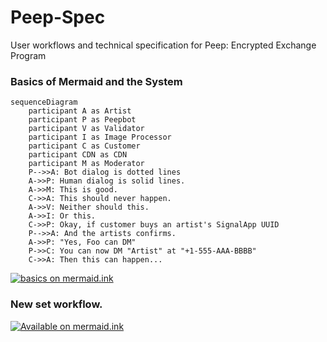 # Peep-Spec
User workflows and technical specification for Peep: Encrypted Exchange Program

### Basics of Mermaid and the System
```mermaid
sequenceDiagram
    participant A as Artist
    participant P as Peepbot
    participant V as Validator
    participant I as Image Processor
    participant C as Customer
    participant CDN as CDN
    participant M as Moderator
    P-->>A: Bot dialog is dotted lines
    A->>P: Human dialog is solid lines.
    A->>M: This is good.
    C->>A: This should never happen.
    A->>V: Neither should this.
    A->>I: Or this.
    C->>P: Okay, if customer buys an artist's SignalApp UUID
    P-->>A: And the artists confirms.
    A->>P: "Yes, Foo can DM"
    P->>C: You can now DM "Artist" at "+1-555-AAA-BBBB"
    C->>A: Then this can happen...
```
[![basics on mermaid.ink](https://mermaid.ink/img/eyJjb2RlIjoic2VxdWVuY2VEaWFncmFtXG4gICAgcGFydGljaXBhbnQgQSBhcyBBcnRpc3RcbiAgICBwYXJ0aWNpcGFudCBQIGFzIFBlZXBib3RcbiAgICBwYXJ0aWNpcGFudCBWIGFzIFZhbGlkYXRvclxuICAgIHBhcnRpY2lwYW50IEkgYXMgSW1hZ2UgUHJvY2Vzc29yXG4gICAgcGFydGljaXBhbnQgQyBhcyBDdXN0b21lclxuICAgIHBhcnRpY2lwYW50IENETiBhcyBDRE5cbiAgICBwYXJ0aWNpcGFudCBNIGFzIE1vZGVyYXRvclxuICAgIFAtLT4-QTogQm90IGRpYWxvZyBpcyBkb3R0ZWQgbGluZXNcbiAgICBBLT4-UDogSHVtYW4gZGlhbG9nIGlzIHNvbGlkIGxpbmVzLlxuICAgIEEtPj5NOiBUaGlzIGlzIGdvb2QuXG4gICAgQy0-PkE6IFRoaXMgc2hvdWxkIG5ldmVyIGhhcHBlbi5cbiAgICBBLT4-VjogTmVpdGhlciBzaG91bGQgdGhpcy5cbiAgICBBLT4-STogT3IgdGhpcy5cbiAgICBDLT4-UDogT2theSwgaWYgY3VzdG9tZXIgYnV5cyBhbiBhcnRpc3QncyBTaWduYWxBcHAgVVVJRFxuICAgIFAtLT4-QTogQW5kIHRoZSBhcnRpc3RzIGNvbmZpcm1zLlxuICAgIEEtPj5QOiBcIlllcywgRm9vIGNhbiBETVwiXG4gICAgUC0-PkM6IFlvdSBjYW4gbm93IERNIFwiQXJ0aXN0XCIgYXQgXCIrMS01NTUtQUFBLUJCQkJcIlxuICAgIEMtPj5BOiBUaGVuIHRoaXMgY2FuIGhhcHBlbi4uLiIsIm1lcm1haWQiOnsidGhlbWUiOiJkZWZhdWx0In0sInVwZGF0ZUVkaXRvciI6ZmFsc2UsImF1dG9TeW5jIjp0cnVlLCJ1cGRhdGVEaWFncmFtIjpmYWxzZX0)](https://mermaid-js.github.io/mermaid-live-editor/edit/#eyJjb2RlIjoic2VxdWVuY2VEaWFncmFtXG4gICAgcGFydGljaXBhbnQgQSBhcyBBcnRpc3RcbiAgICBwYXJ0aWNpcGFudCBQIGFzIFBlZXBib3RcbiAgICBwYXJ0aWNpcGFudCBWIGFzIFZhbGlkYXRvclxuICAgIHBhcnRpY2lwYW50IEkgYXMgSW1hZ2UgUHJvY2Vzc29yXG4gICAgcGFydGljaXBhbnQgQyBhcyBDdXN0b21lclxuICAgIHBhcnRpY2lwYW50IENETiBhcyBDRE5cbiAgICBwYXJ0aWNpcGFudCBNIGFzIE1vZGVyYXRvclxuICAgIFAtLT4-QTogQm90IGRpYWxvZyBpcyBkb3R0ZWQgbGluZXNcbiAgICBBLT4-UDogSHVtYW4gZGlhbG9nIGlzIHNvbGlkIGxpbmVzLlxuICAgIEEtPj5NOiBUaGlzIGlzIGdvb2QuXG4gICAgQy0-PkE6IFRoaXMgc2hvdWxkIG5ldmVyIGhhcHBlbi5cbiAgICBBLT4-VjogTmVpdGhlciBzaG91bGQgdGhpcy5cbiAgICBBLT4-STogT3IgdGhpcy5cbiAgICBDLT4-UDogT2theSwgaWYgY3VzdG9tZXIgYnV5cyBhbiBhcnRpc3QncyBTaWduYWxBcHAgVVVJRFxuICAgIFAtLT4-QTogQW5kIHRoZSBhcnRpc3RzIGNvbmZpcm1zLlxuICAgIEEtPj5QOiBcIlllcywgRm9vIGNhbiBETVwiXG4gICAgUC0-PkM6IFlvdSBjYW4gbm93IERNIFwiQXJ0aXN0XCIgYXQgXCIrMS01NTUtQUFBLUJCQkJcIlxuICAgIEMtPj5BOiBUaGVuIHRoaXMgY2FuIGhhcHBlbi4uLiIsIm1lcm1haWQiOiJ7XG4gIFwidGhlbWVcIjogXCJkZWZhdWx0XCJcbn0iLCJ1cGRhdGVFZGl0b3IiOmZhbHNlLCJhdXRvU3luYyI6dHJ1ZSwidXBkYXRlRGlhZ3JhbSI6ZmFsc2V9)

### New set workflow.
[![Available on mermaid.ink](https://mermaid.ink/img/eyJjb2RlIjoic2VxdWVuY2VEaWFncmFtXG4gICAgcGFydGljaXBhbnQgQSBhcyBBcnRpc3RcbiAgICBwYXJ0aWNpcGFudCBQIGFzIFBlZXBib3RcbiAgICBwYXJ0aWNpcGFudCBWIGFzIFZhbGlkYXRvclxuICAgIHBhcnRpY2lwYW50IEkgYXMgSW1hZ2UgUHJvY2Vzc29yXG4gICAgcGFydGljaXBhbnQgQyBhcyBDRE5cbiAgICBBLT4-UDogSSdkIGxpa2UgdG8gcHVibGlzaCBhIG5ldyBzZXQhXG4gICAgbm90ZSBsZWZ0IG9mIFA6IE1hdGNoIG9uIFwibmV3IHNldFwiXG4gICAgUC0tPj5BOiBHcmVhdCEgSG93IHNob3VsZCB3ZSByZWZlciB0byB0aGlzIHNldD9cbiAgICBQLS0-PitBOiBQbGVhc2Ugc3VnZ2VzdCBhIHRpdGxlIVxuICAgIG5vdGUgb3ZlciBBOiBTZXQgVGl0bGVcbiAgICBBLT4-UDogXCJCdWlsZGluZyBhIExlZ28gQ2FzdGxlIHdpdGggbXkgR2lybGZyaWVuZHNcIlxuICAgIG5vdGUgb3ZlciBBOiBDdXN0b20gdGVybSBjb25maWd1cmF0aW9uOlxuICAgIFAtLT4-QTogV291bGQgeW91IGxpa2UgdG8gdXNlIHlvdXIgbm9ybWFsIHRlcm1zP1xuICAgIEEtPj5QOiBOb1xuICAgIG5vdGUgcmlnaHQgb2YgUDogTm9ybWFsIHRlcm1zIGNhbiBiZSBjb25maWd1cmVkIHNlcGFyYXRlbHkuXG4gICAgbm90ZSByaWdodCBvZiBQOiBJdCdzIGxpa2VseSBtb3N0IHNldHMgd2lsbCB1c2UgdGhlIG5vbWluYWwgY29uZmlnLlxuICAgIG5vdGUgb3ZlciBBOiBQdWJsaWMvU3Vic2NyaWJlciBBdmFpbFxuICAgIFAtLT4-QTogU2hvdWxkIHRoaXMgY29udGVudCBiZSBtYWRlIGF2YWlsYWJsZSB0byBldmVyeW9uZT9cbiAgICBBLT4-K1A6IEp1c3Qgc3Vic2NyaWJlcnMhXG4gICAgbm90ZSBvdmVyIEE6IFNldCBkbCBvciB2aWV3IG9uY2U_XG4gICAgUC0tPj5BOiBTaG91bGQgdGhpcyBjb250ZW50IGJlIGF2YWlsYWJsZSBmb3IgZG93bmxvYWQgb3IganVzdCB2aWV3LW9uY2U_XG4gICAgQS0-PlA6IERvd25sb2FkXG4gICAgUC0tPj5BOiBXaGF0IHByaWNlIHRvIGRvd25sb2FkP1xuICAgIEEtPj5QOiAkMTBcbiAgICBub3RlIG92ZXIgQTogU2V0IFByZXZpZXdcbiAgICBQLS0-PkE6IFdoYXQgaW1hZ2UgdG8gdXNlIGZvciBhZHZlcnRpc2luZyBhbmQgcHJvbW90aW5nIHRoaXMgc2V0P1xuICAgIEEtPj5QOiDwn5a877iP8J-WvO-4j1xuICAgIG5vdGUgcmlnaHQgb2YgUDogRGlzYXBwZWFyaW5nIG1lc3NhZ2VzIDYwbWluLlxuICAgIFAtLT4-QTogV2UgcmVjZWl2ZWQgdHdvIGltYWdlcywgYnV0IHlvdXIgZmFjZSBpcyBub3QgdmlzaWJsZSBpbiBlaXRoZXIuXG4gICAgUC0tPkE6IFdvdWxkIHlvdSBzZW5kIGEgc2VsZmllIHRvIGNvbmZpcm0geW91ciBpZGVudGl0eT8gVGhpcyB3aWxsIGJlIHVzZWQgZm9yIHZhbGlkYXRpb24gb25seS5cbiAgICBBLT4-UDog8J-ksyBcbiAgICBQLS0-PlY6IGRpZmYocGhhc2go8J-ksyksIHVzZXJfcGhhc2gpID4gMC43MD9cbiAgICBWLS0-PlA6IHllc1xuICAgIFAtLT4-QTogVGhhbmtzIGZvciB0YWtpbmcgYSBzZWNvbmQgdG8gaGVscCBrZWVwIHRoZSBjb21tdW5pdHkgc3RheSBzYWZlLlxuICAgIG5vdGUgb3ZlciBBOiBDb250ZW50XG4gICAgUC0tPj5BOiBTZW5kIHRoZSBjb250ZW50IHlvdSB3aXNoIHRvIGluY2x1ZGUgaW4gdGhlIHNldCFcbiAgICBQLS0-QTogRG9uJ3QgZm9yZ2V0IGFib3V0IFNpZ25hbCdzIHBob3RvIGVkaXRpbmchXG4gICAgUC0tPkE6IFlvdSdyZSB3ZWxjb21lIHRvIGJsdXIgZmFjZXMsIGNyb3AgaW1hZ2VzLCBhbmQgYWRkIGVtb2ppIHRvIHBob3Rvcy5cbiAgICBQLS0-QTogV2hlbiB5b3UncmUgZG9uZSBhZGRpbmcgY29udGVudCB0byA8c2V0PiBhbmQgYWxsIHRoZSBwaG90b3MgaGF2ZSB1cGxvYWRlZCwg8J-RjSB0aGlzLlxuICAgIEEtPj4rUDog8J-WvO-4j_CflrzvuI_wn5a877iP8J-WvO-4jyDwn5a877iP8J-WvO-4j_CflrzvuI_wn5a877iPIPCfjqUg8J-OpVxuICAgIEEtPlA6IC4uLlxuICAgIEEtPj5QOiBkb25lIVxuICAgIFAtLT4-QTogTG9va3MgbGlrZSB0aGVyZSBhcmUgMiB2aWRlb3MgYW5kIDggcGhvdG9zIGluIHRoaXMgc2V0IVxuICAgIFAtLT5BOiBXZSdsbCB3YXRlcm1hcmsgdGhlc2Ugd2l0aCB5b3VyIHVzZXJuYW1lIGxpa2UgdXN1YWwgYW5kXG4gICAgUC0tPkE6IHdlJ2xsIHNlbmQgeW91IGEgcHJldmlldyBvZiB5b3VyIHVwZGF0ZWQgcG9ydGZvbGlvIHdoZW4gaXQncyByZWFkeSFcbiAgICBQLS0-QTogWW91IHdpbGwgdGhlbiBiZSBhYmxlIHRvIGNvbmZpcm0gYmVmb3JlIGl0J3MgbWFkZSBhdmFpbGFibGUuXG4gICAgUC0tPj5JOiB7VVVJRCwgUHJldmlldzog8J-WvO-4j_CflrzvuI8sIFNldDog8J-WvO-4j3g4IPCfjqV4MiwgbWV0YWRhdGE6IC4uLn1cbiAgICBJLS0-PkM6IENvbnRlbnQrTWV0YWRhdGFcbiAgICBDLS0-PlA6IHtVVUlEOiBsaW5rc31cbiAgICBJLS0-PlA6IFJlbmRlcmVkIHBvcnRmb2xpbzog8J-WvO-4j1xuICAgIG5vdGUgb3ZlciBBOiBDb25maXJtYXRpb25cbiAgICBQLS0-PkE6IEhlcmUncyB5b3VyIG5ldyBwb3J0Zm9saW8hIEV2ZXJ5dGhpbmcgbG9vayBnb29kP1xuICAgIEEtPj5QOiBZZXMhIFRoYW5rcyFcbiIsIm1lcm1haWQiOnsidGhlbWUiOiJkZWZhdWx0In0sInVwZGF0ZUVkaXRvciI6ZmFsc2UsImF1dG9TeW5jIjp0cnVlLCJ1cGRhdGVEaWFncmFtIjpmYWxzZX0)](https://mermaid-js.github.io/mermaid-live-editor/edit/#eyJjb2RlIjoic2VxdWVuY2VEaWFncmFtXG4gICAgcGFydGljaXBhbnQgQSBhcyBBcnRpc3RcbiAgICBwYXJ0aWNpcGFudCBQIGFzIFBlZXBib3RcbiAgICBwYXJ0aWNpcGFudCBWIGFzIFZhbGlkYXRvclxuICAgIHBhcnRpY2lwYW50IEkgYXMgSW1hZ2UgUHJvY2Vzc29yXG4gICAgcGFydGljaXBhbnQgQyBhcyBDRE5cbiAgICBBLT4-UDogSSdkIGxpa2UgdG8gcHVibGlzaCBhIG5ldyBzZXQhXG4gICAgbm90ZSBsZWZ0IG9mIFA6IE1hdGNoIG9uIFwibmV3IHNldFwiXG4gICAgUC0tPj5BOiBHcmVhdCEgSG93IHNob3VsZCB3ZSByZWZlciB0byB0aGlzIHNldD9cbiAgICBQLS0-PitBOiBQbGVhc2Ugc3VnZ2VzdCBhIHRpdGxlIVxuICAgIG5vdGUgb3ZlciBBOiBTZXQgVGl0bGVcbiAgICBBLT4-UDogXCJCdWlsZGluZyBhIExlZ28gQ2FzdGxlIHdpdGggbXkgR2lybGZyaWVuZHNcIlxuICAgIG5vdGUgb3ZlciBBOiBDdXN0b20gdGVybSBjb25maWd1cmF0aW9uOlxuICAgIFAtLT4-QTogV291bGQgeW91IGxpa2UgdG8gdXNlIHlvdXIgbm9ybWFsIHRlcm1zP1xuICAgIEEtPj5QOiBOb1xuICAgIG5vdGUgcmlnaHQgb2YgUDogTm9ybWFsIHRlcm1zIGNhbiBiZSBjb25maWd1cmVkIHNlcGFyYXRlbHkuXG4gICAgbm90ZSByaWdodCBvZiBQOiBJdCdzIGxpa2VseSBtb3N0IHNldHMgd2lsbCB1c2UgdGhlIG5vbWluYWwgY29uZmlnLlxuICAgIG5vdGUgb3ZlciBBOiBQdWJsaWMvU3Vic2NyaWJlciBBdmFpbFxuICAgIFAtLT4-QTogU2hvdWxkIHRoaXMgY29udGVudCBiZSBtYWRlIGF2YWlsYWJsZSB0byBldmVyeW9uZT9cbiAgICBBLT4-K1A6IEp1c3Qgc3Vic2NyaWJlcnMhXG4gICAgbm90ZSBvdmVyIEE6IFNldCBkbCBvciB2aWV3IG9uY2U_XG4gICAgUC0tPj5BOiBTaG91bGQgdGhpcyBjb250ZW50IGJlIGF2YWlsYWJsZSBmb3IgZG93bmxvYWQgb3IganVzdCB2aWV3LW9uY2U_XG4gICAgQS0-PlA6IERvd25sb2FkXG4gICAgUC0tPj5BOiBXaGF0IHByaWNlIHRvIGRvd25sb2FkP1xuICAgIEEtPj5QOiAkMTBcbiAgICBub3RlIG92ZXIgQTogU2V0IFByZXZpZXdcbiAgICBQLS0-PkE6IFdoYXQgaW1hZ2UgdG8gdXNlIGZvciBhZHZlcnRpc2luZyBhbmQgcHJvbW90aW5nIHRoaXMgc2V0P1xuICAgIEEtPj5QOiDwn5a877iP8J-WvO-4j1xuICAgIG5vdGUgcmlnaHQgb2YgUDogRGlzYXBwZWFyaW5nIG1lc3NhZ2VzIDYwbWluLlxuICAgIFAtLT4-QTogV2UgcmVjZWl2ZWQgdHdvIGltYWdlcywgYnV0IHlvdXIgZmFjZSBpcyBub3QgdmlzaWJsZSBpbiBlaXRoZXIuXG4gICAgUC0tPkE6IFdvdWxkIHlvdSBzZW5kIGEgc2VsZmllIHRvIGNvbmZpcm0geW91ciBpZGVudGl0eT8gVGhpcyB3aWxsIGJlIHVzZWQgZm9yIHZhbGlkYXRpb24gb25seS5cbiAgICBBLT4-UDog8J-ksyBcbiAgICBQLS0-PlY6IGRpZmYocGhhc2go8J-ksyksIHVzZXJfcGhhc2gpID4gMC43MD9cbiAgICBWLS0-PlA6IHllc1xuICAgIFAtLT4-QTogVGhhbmtzIGZvciB0YWtpbmcgYSBzZWNvbmQgdG8gaGVscCBrZWVwIHRoZSBjb21tdW5pdHkgc3RheSBzYWZlLlxuICAgIG5vdGUgb3ZlciBBOiBDb250ZW50XG4gICAgUC0tPj5BOiBTZW5kIHRoZSBjb250ZW50IHlvdSB3aXNoIHRvIGluY2x1ZGUgaW4gdGhlIHNldCFcbiAgICBQLS0-QTogRG9uJ3QgZm9yZ2V0IGFib3V0IFNpZ25hbCdzIHBob3RvIGVkaXRpbmchXG4gICAgUC0tPkE6IFlvdSdyZSB3ZWxjb21lIHRvIGJsdXIgZmFjZXMsIGNyb3AgaW1hZ2VzLCBhbmQgYWRkIGVtb2ppIHRvIHBob3Rvcy5cbiAgICBQLS0-QTogV2hlbiB5b3UncmUgZG9uZSBhZGRpbmcgY29udGVudCB0byA8c2V0PiBhbmQgYWxsIHRoZSBwaG90b3MgaGF2ZSB1cGxvYWRlZCwg8J-RjSB0aGlzLlxuICAgIEEtPj4rUDog8J-WvO-4j_CflrzvuI_wn5a877iP8J-WvO-4jyDwn5a877iP8J-WvO-4j_CflrzvuI_wn5a877iPIPCfjqUg8J-OpVxuICAgIEEtPlA6IC4uLlxuICAgIEEtPj5QOiBkb25lIVxuICAgIFAtLT4-QTogTG9va3MgbGlrZSB0aGVyZSBhcmUgMiB2aWRlb3MgYW5kIDggcGhvdG9zIGluIHRoaXMgc2V0IVxuICAgIFAtLT5BOiBXZSdsbCB3YXRlcm1hcmsgdGhlc2Ugd2l0aCB5b3VyIHVzZXJuYW1lIGxpa2UgdXN1YWwgYW5kXG4gICAgUC0tPkE6IHdlJ2xsIHNlbmQgeW91IGEgcHJldmlldyBvZiB5b3VyIHVwZGF0ZWQgcG9ydGZvbGlvIHdoZW4gaXQncyByZWFkeSFcbiAgICBQLS0-QTogWW91IHdpbGwgdGhlbiBiZSBhYmxlIHRvIGNvbmZpcm0gYmVmb3JlIGl0J3MgbWFkZSBhdmFpbGFibGUuXG4gICAgUC0tPj5JOiB7VVVJRCwgUHJldmlldzog8J-WvO-4j_CflrzvuI8sIFNldDog8J-WvO-4j3g4IPCfjqV4MiwgbWV0YWRhdGE6IC4uLn1cbiAgICBJLS0-PkM6IENvbnRlbnQrTWV0YWRhdGFcbiAgICBDLS0-PlA6IHtVVUlEOiBsaW5rc31cbiAgICBJLS0-PlA6IFJlbmRlcmVkIHBvcnRmb2xpbzog8J-WvO-4j1xuICAgIG5vdGUgb3ZlciBBOiBDb25maXJtYXRpb25cbiAgICBQLS0-PkE6IEhlcmUncyB5b3VyIG5ldyBwb3J0Zm9saW8hIEV2ZXJ5dGhpbmcgbG9vayBnb29kP1xuICAgIEEtPj5QOiBZZXMhIFRoYW5rcyFcbiIsIm1lcm1haWQiOiJ7XG4gIFwidGhlbWVcIjogXCJkZWZhdWx0XCJcbn0iLCJ1cGRhdGVFZGl0b3IiOmZhbHNlLCJhdXRvU3luYyI6dHJ1ZSwidXBkYXRlRGlhZ3JhbSI6ZmFsc2V9)
